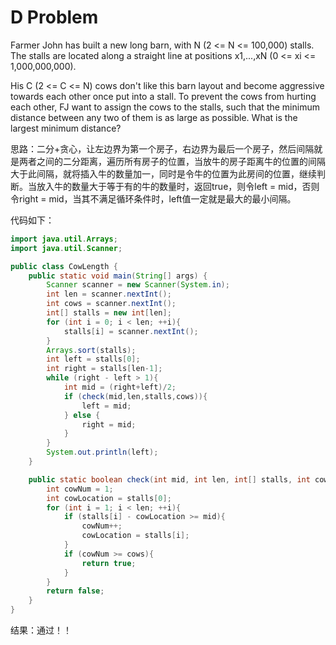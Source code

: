 # D Problem

Farmer John has built a new long barn, with N (2 <= N <= 100,000) stalls. The stalls are located along a straight line at positions x1,...,xN (0 <= xi <= 1,000,000,000).  

His C (2 <= C <= N) cows don't like this barn layout and become aggressive towards each other once put into a stall. To prevent the cows from hurting each other, FJ want to assign the cows to the stalls, such that the minimum distance between any two of them is as large as possible. What is the largest minimum distance?

思路：二分+贪心，让左边界为第一个房子，右边界为最后一个房子，然后间隔就是两者之间的二分距离，遍历所有房子的位置，当放牛的房子距离牛的位置的间隔大于此间隔，就将插入牛的数量加一，同时是令牛的位置为此房间的位置，继续判断。当放入牛的数量大于等于有的牛的数量时，返回true，则令left = mid，否则令right = mid，当其不满足循环条件时，left值一定就是最大的最小间隔。

代码如下：

```java
import java.util.Arrays;
import java.util.Scanner;

public class CowLength {
    public static void main(String[] args) {
        Scanner scanner = new Scanner(System.in);
        int len = scanner.nextInt();
        int cows = scanner.nextInt();
        int[] stalls = new int[len];
        for (int i = 0; i < len; ++i){
            stalls[i] = scanner.nextInt();
        }
        Arrays.sort(stalls);
        int left = stalls[0];
        int right = stalls[len-1];
        while (right - left > 1){
            int mid = (right+left)/2;
            if (check(mid,len,stalls,cows)){
                left = mid;
            } else {
                right = mid;
            }
        }
        System.out.println(left);
    }

    public static boolean check(int mid, int len, int[] stalls, int cows){
        int cowNum = 1;
        int cowLocation = stalls[0];
        for (int i = 1; i < len; ++i){
            if (stalls[i] - cowLocation >= mid){
                cowNum++;
                cowLocation = stalls[i];
            }
            if (cowNum >= cows){
                return true;
            }
        }
        return false;
    }
}
```

结果：通过！！


